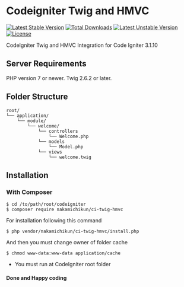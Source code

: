 # Codeigniter Twig and HMVC
[![Latest Stable Version](https://poser.pugx.org/nakamichikun/ci-twig-hmvc/v/stable)](https://packagist.org/packages/nakamichikun/ci-twig-hmvc)
[![Total Downloads](https://poser.pugx.org/nakamichikun/ci-twig-hmvc/downloads)](https://packagist.org/packages/nakamichikun/ci-twig-hmvc)
[![Latest Unstable Version](https://poser.pugx.org/nakamichikun/ci-twig-hmvc/v/unstable)](https://packagist.org/packages/nakamichikun/ci-twig-hmvc)
[![License](https://poser.pugx.org/nakamichikun/ci-twig-hmvc/license)](https://packagist.org/packages/nakamichikun/ci-twig-hmvc)

CodeIgniter Twig and HMVC Integration for Code Igniter 3.1.10

## Server Requirements
PHP version 7 or newer.
Twig 2.6.2 or later.

## Folder Structure
```
root/
└── application/
    └── module/
        └── welcome/
            └── controllers
                └── Welcome.php
            └── models
                └── Model.php
            └── views
                └── welcome.twig
```

## Installation

### With Composer

~~~
$ cd /to/path/root/codeigniter
$ composer require nakamichikun/ci-twig-hmvc
~~~

For installation following this command

~~~
$ php vendor/nakamichikun/ci-twig-hmvc/install.php
~~~

And then you must change owner of folder cache

~~~
$ chmod www-data:www-data application/cache
~~~

* You must run at CodeIgniter root folder

#### Done and Happy coding
